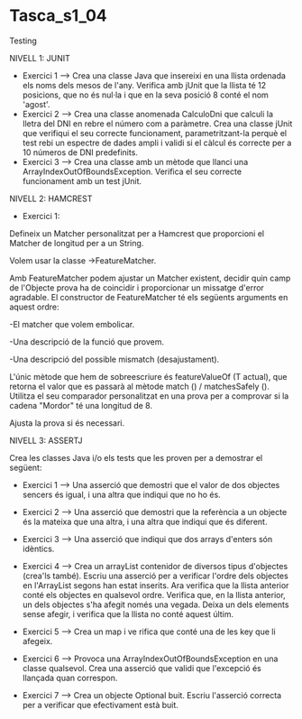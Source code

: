 # Tasca_s1_04
Testing

NIVELL 1: JUNIT

- Exercici 1 --> 
Crea una classe Java que insereixi en una llista ordenada els noms dels mesos de l'any.
Verifica amb jUnit que la llista té 12 posicions, que no és nul·la i que en la seva posició 8 conté el nom 'agost'.
- Exercici 2 --> 
Crea una classe anomenada CalculoDni que calculi la lletra del DNI en rebre el número com a paràmetre.
Crea una classe jUnit que verifiqui el seu correcte funcionament, parametritzant-la perquè el test rebi un espectre de dades ampli i validi si el càlcul és correcte per a 10 números de DNI predefinits.
- Exercici 3 --> 
Crea una classe amb un mètode que llanci una ArrayIndexOutOfBoundsException.
Verifica el seu correcte funcionament amb un test jUnit.

NIVELL 2: HAMCREST

- Exercici 1:

Defineix un Matcher personalitzat per a Hamcrest que proporcioni el Matcher de longitud per a un String.

Volem usar la classe ->FeatureMatcher.

Amb FeatureMatcher podem ajustar un Matcher existent, decidir quin camp de l'Objecte prova ha de coincidir i proporcionar un missatge d'error agradable. El constructor de FeatureMatcher té els següents arguments en aquest ordre:

-El matcher que volem embolicar.

-Una descripció de la funció que provem.

-Una descripció del possible mismatch (desajustament).

L'únic mètode que hem de sobreescriure és featureValueOf (T actual), que retorna el valor que es passarà al mètode match () / matchesSafely (). Utilitza el seu comparador personalitzat en una prova per a comprovar si la cadena "Mordor" té una longitud de 8.

Ajusta la prova si és necessari.

NIVELL 3: ASSERTJ

Crea les classes Java i/o els tests que les proven per a demostrar el següent:

- Exercici 1 --> 
Una asserció que demostri que el valor de dos objectes sencers és igual, i una altra que indiqui que no ho és.

- Exercici 2 --> 
Una asserció que demostri que la referència a un objecte és la mateixa que una altra, i una altra que indiqui que és diferent.

- Exercici 3 --> 
Una asserció que indiqui que dos arrays d'enters són idèntics.

- Exercici 4 --> 
Crea un arrayList contenidor de diversos tipus d'objectes (crea'ls també). Escriu una asserció per a verificar l'ordre dels objectes en l'ArrayList segons han estat inserits.
Ara verifica que la llista anterior conté els objectes en qualsevol ordre.
Verifica que, en la llista anterior, un dels objectes s'ha afegit només una vegada. Deixa un dels elements sense afegir, i verifica que la llista no conté aquest últim.

- Exercici 5 --> 
Crea un map i ve rifica que conté una de les key que li afegeix.

- Exercici 6 --> 
Provoca una ArrayIndexOutOfBoundsException en una classe qualsevol. Crea una asserció que validi que l'excepció és llançada quan correspon.

- Exercici 7 -->
Crea un objecte Optional buit. Escriu l'asserció correcta per a verificar que efectivament està buit.
